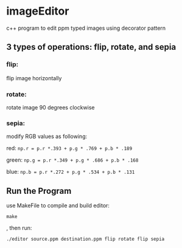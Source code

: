 # imageEditor
c++ program to edit ppm typed images using decorator pattern

## 3 types of operations: flip, rotate, and sepia

### flip: 
ﬂip image horizontally

### rotate: 
rotate image 90 degrees clockwise

### sepia: 
modify RGB values as following:

  red: `np.r = p.r *.393 + p.g * .769 + p.b * .189`

  green: `np.g = p.r *.349 + p.g * .686 + p.b * .168 `

  blue: `np.b = p.r *.272 + p.g * .534 + p.b * .131 `


## Run the Program
use MakeFile to compile and build editor:

`make`

, then run:

`./editor source.ppm destination.ppm flip rotate flip sepia`

